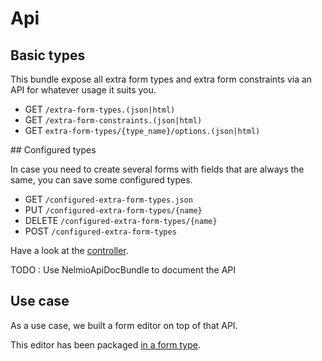 Api
===

## Basic types

This bundle expose all extra form types and extra form constraints via an API for whatever usage it suits you.

* GET `/extra-form-types.(json|html)`
* GET `/extra-form-constraints.(json|html)`
* GET `extra-form-types/{type_name}/options.(json|html)`

## Configured types

In case you need to create several forms with fields that are always the same, you can save some configured types.

* GET `/configured-extra-form-types.json`
* PUT `/configured-extra-form-types/{name}`
* DELETE `/configured-extra-form-types/{name}`
* POST `/configured-extra-form-types`

Have a look at the [controller](../../Controller/ApiController.php).

TODO : Use NelmioApiDocBundle to document the API

## Use case

As a use case, we built a form editor on top of that API.

This editor has been packaged [in a form type](editor.md).

